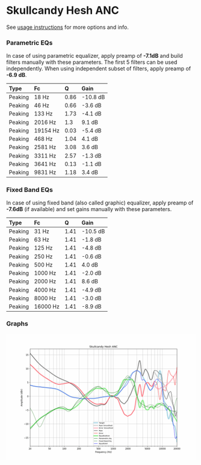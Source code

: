 # Skullcandy Hesh ANC
See [usage instructions](https://github.com/jaakkopasanen/AutoEq#usage) for more options and info.

### Parametric EQs
In case of using parametric equalizer, apply preamp of **-7.1dB** and build filters manually
with these parameters. The first 5 filters can be used independently.
When using independent subset of filters, apply preamp of **-6.9 dB**.

| Type    | Fc       |    Q | Gain     |
|:--------|:---------|:-----|:---------|
| Peaking | 18 Hz    | 0.86 | -10.8 dB |
| Peaking | 46 Hz    | 0.66 | -3.6 dB  |
| Peaking | 133 Hz   | 1.73 | -4.1 dB  |
| Peaking | 2016 Hz  | 1.3  | 9.1 dB   |
| Peaking | 19154 Hz | 0.03 | -5.4 dB  |
| Peaking | 468 Hz   | 1.04 | 4.1 dB   |
| Peaking | 2581 Hz  | 3.08 | 3.6 dB   |
| Peaking | 3311 Hz  | 2.57 | -1.3 dB  |
| Peaking | 3641 Hz  | 0.13 | -1.1 dB  |
| Peaking | 9831 Hz  | 1.18 | 3.4 dB   |

### Fixed Band EQs
In case of using fixed band (also called graphic) equalizer, apply preamp of **-7.6dB**
(if available) and set gains manually with these parameters.

| Type    | Fc       |    Q | Gain     |
|:--------|:---------|:-----|:---------|
| Peaking | 31 Hz    | 1.41 | -10.5 dB |
| Peaking | 63 Hz    | 1.41 | -1.8 dB  |
| Peaking | 125 Hz   | 1.41 | -4.8 dB  |
| Peaking | 250 Hz   | 1.41 | -0.6 dB  |
| Peaking | 500 Hz   | 1.41 | 4.0 dB   |
| Peaking | 1000 Hz  | 1.41 | -2.0 dB  |
| Peaking | 2000 Hz  | 1.41 | 8.6 dB   |
| Peaking | 4000 Hz  | 1.41 | -4.9 dB  |
| Peaking | 8000 Hz  | 1.41 | -3.0 dB  |
| Peaking | 16000 Hz | 1.41 | -8.9 dB  |

### Graphs
![](./Skullcandy%20Hesh%20ANC.png)